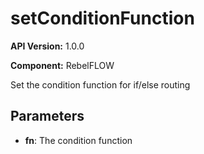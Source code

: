 # setConditionFunction

**API Version:** 1.0.0

**Component:** RebelFLOW

Set the condition function for if/else routing

## Parameters

- **fn**: The condition function

